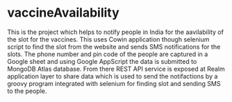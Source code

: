 # vaccineAvailability
This is the project which helps to notify people in India for the aavilability of the slot for the vaccines. This uses Cowin application though selenium script to find the slot from the website and sends SMS notifications for the slots.
The phone number and pin code of the people are captured in a Google sheet and using Google AppScript the data is submitted to MongoDB Atlas database. From there REST API service is exposed at Realm application layer to share data which is used to send the notifactions by a groovy program integrated with selenium for finding slot and sending SMS to the people.
